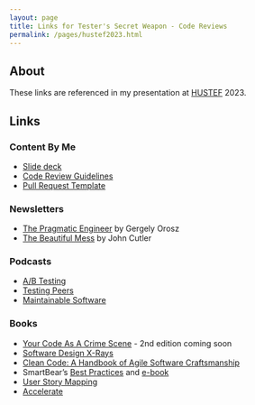 ```yaml
---
layout: page
title: Links for Tester's Secret Weapon - Code Reviews
permalink: /pages/hustef2023.html
---
```


## About

These links are referenced in my presentation at [HUSTEF](https://www.hustef.hu/) 2023.

## Links

### Content By Me

* [Slide deck](https://bertold.github.io/hustef2023-codereviews.pdf)
* [Code Review Guidelines](https://bertold.kolics.net/pages/codereview.html)
* [Pull Request Template](https://bertold.kolics.net/pages/prtemplate.html)

### Newsletters

* [The Pragmatic Engineer](https://newsletter.pragmaticengineer.com/) by Gergely Orosz
* [The Beautiful Mess](https://cutlefish.substack.com/) by John Cutler

### Podcasts

* [A/B Testing](https://podcasters.spotify.com/pod/show/abtesting)
* [Testing Peers](https://testingpeers.com/)
* [Maintainable Software](https://maintainable.fm/)

### Books

* [Your Code As A Crime Scene](https://pragprog.com/titles/atcrime2/your-code-as-a-crime-scene-second-edition/) - 2nd edition coming soon
* [Software Design X-Rays](https://pragprog.com/titles/atevol/software-design-x-rays/)
* [Clean Code: A Handbook of Agile Software Craftsmanship](https://www.amazon.com/Clean-Code-Handbook-Software-Craftsmanship/dp/0132350882)
* SmartBear’s [Best Practices](https://smartbear.com/learn/code-review/best-practices-for-peer-code-review/) and [e-book](https://smartbear.com/resources/ebooks/best-kept-secrets-of-code-review/)
* [User Story Mapping](https://www.amazon.com/User-Story-Mapping-Discover-Product/dp/1491904909)
* [Accelerate](https://nicolefv.com/book)
